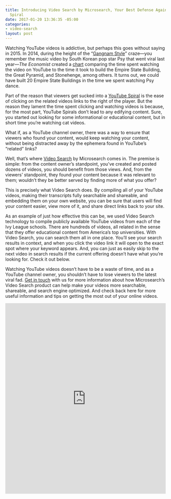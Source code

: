```yaml
---
title: Introducing Video Search by Microsearch, Your Best Defense Against the YouTube
  Spiral
date: 2017-01-20 13:36:35 -05:00
categories:
- video-search
layout: post
---
```


Watching YouTube videos is addictive, but perhaps this goes without saying in 2015. In 2014, during the height of the “<a href="https://www.youtube.com/watch?v=9bZkp7q19f0&amp;gl=GB&amp;hl=en-GB&amp;feature=kp">Gangnam Style</a>” craze—you remember the music video by South Korean pop star Psy that went viral last year—<i>The Economist </i>created a <a href="http://www.economist.com/blogs/graphicdetail/2014/06/daily-chart-1">chart</a> comparing the time spent watching the video on YouTube to the time it took to build the Empire State Building, the Great Pyramid, and Stonehenge, among others. It turns out, we could have built 20 Empire State Buildings in the time we spent watching Psy dance.

Part of the reason that viewers get sucked into a <a href="http://www.urbandictionary.com/define.php?term=Youtube+Spiral&amp;defid=7618617">YouTube Spiral</a> is the ease of clicking on the related videos links to the right of the player. But the reason they lament the time spent clicking and watching videos is because, for the most part, YouTube Spirals don’t lead to any edifying content. Sure, you started out looking for some informational or educational content, but in short time you’re watching cat videos.

What if, as a YouTube channel owner, there was a way to ensure that viewers who found your content, would keep watching your content, without being distracted away by the ephemera found in YouTube’s “related” links?

Well, that’s where <a href="https://www.microsearch.net/videosearch/">Video Search</a> by Microsearch comes in. The premise is simple: from the content owner’s standpoint, you’ve created and posted dozens of videos, you should benefit from those views. And, from the viewers’ standpoint, they found your content because it was relevant to them; wouldn’t they be better served by finding more of what you offer?

This is precisely what Video Search does. By compiling all of your YouTube videos, making their transcripts fully searchable and shareable, and embedding them on your own website, you can be sure that users will find your content easier, view more of it, and share direct links back to your site.

As an example of just how effective this can be, we used Video Search technology to compile publicly available YouTube videos from each of the Ivy League schools. There are hundreds of videos, all related in the sense that they offer educational content from America’s top universities. With Video Search, you can search them all in one place. You’ll see your search results in context, and when you click the video link it will open to the exact spot where your keyword appears. And, you can just as easily skip to the next video in search results if the current offering doesn’t have what you’re looking for. Check it out below.

Watching YouTube videos doesn’t have to be a waste of time, and as a YouTube channel owner, you shouldn’t have to lose viewers to the latest viral fad. <a href="https://www.microsearch.net/#contact-form-2">Get in touch</a> with us for more information about how Microsearch’s Video Search product can help make your videos more searchable, shareable, and search engine optimized. And check back here for more useful information and tips on getting the most out of your online videos.

<iframe style="overflow: hidden; height: 600px; width: 100%;" src="http://qa5.microsearch.net/IvyLeagueVideo/?q=science&amp;p=0" width="300" height="450" frameborder="0"></iframe>
